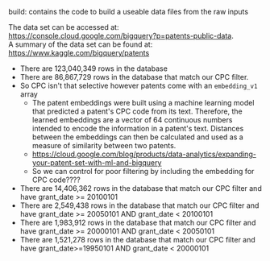 build: contains the code to build a useable data files from the raw inputs

The data set can be accessed at: https://console.cloud.google.com/bigquery?p=patents-public-data. 
<br>
A summary of the data set can be found at:
https://www.kaggle.com/bigquery/patents


- There are 123,040,349 rows in the database
- There are 86,867,729 rows in the database that match our CPC filter. 
- So CPC isn't that selective however patents come with an `embedding_v1` array 
    - The patent embeddings were built using a machine learning model that predicted a patent's CPC code from its text. Therefore, the learned embeddings are a vector of 64 continuous numbers intended to encode the information in a patent's text. Distances between the embeddings can then be calculated and used as a measure of similarity between two patents. 
    - https://cloud.google.com/blog/products/data-analytics/expanding-your-patent-set-with-ml-and-bigquery
    - So we can control for poor filtering by including the embedding for CPC code???? 
- There are 14,406,362 rows in the database that match our CPC filter and have grant_date >= 20100101 
- There are 2,549,438 rows in the database that match our CPC filter and have grant_date >= 20050101 AND grant_date < 20100101
- There are 1,983,912 rows in the database that match our CPC filter and have grant_date >= 20000101 AND grant_date < 20050101 
- There are 1,521,278 rows in the database that match our CPC filter and have grant_date>=19950101 AND grant_date < 20000101

